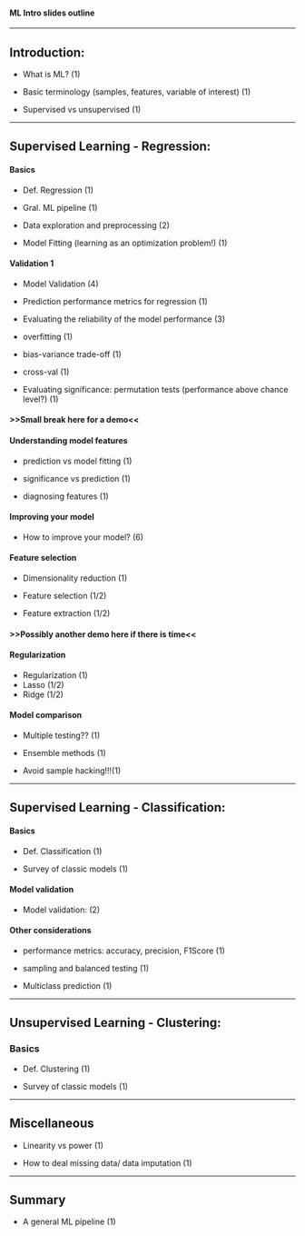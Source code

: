 #### ML Intro slides outline
-----------------------------


Introduction: 
--------------
* What is ML? (1)

* Basic terminology (samples, features, variable of interest) (1)

* Supervised vs unsupervised (1)
-----------------------------

Supervised Learning - Regression:
-----------------------------

#### Basics
* Def. Regression (1)

* Gral. ML pipeline (1)

* Data exploration and preprocessing (2)

* Model Fitting (learning as an optimization problem!) (1)

#### Validation 1

* Model Validation (4)

* Prediction performance metrics for regression (1)

* Evaluating the reliability of the model performance (3)

* overfitting (1)

* bias-variance trade-off (1)

* cross-val (1)

* Evaluating significance: permutation tests (performance above chance level?) (1)

#### >>Small break here for a demo<<

#### Understanding model features

* prediction vs model fitting (1)

* significance vs prediction (1)

* diagnosing features (1)

#### Improving your model

* How to improve your model? (6)

#### Feature selection

* Dimensionality reduction (1)

* Feature selection (1/2)

* Feature extraction (1/2)

#### >>Possibly another demo here if there is time<<

#### Regularization

* Regularization (1)
* Lasso (1/2)
* Ridge (1/2)

#### Model comparison

* Multiple testing?? (1)

* Ensemble methods (1)

* Avoid sample hacking!!!(1)
-----------------------------

Supervised Learning - Classification:
-----------------------------

#### Basics

* Def. Classification (1)

* Survey of classic models (1)

#### Model validation 

* Model validation: (2)

#### Other considerations

* performance metrics: accuracy, precision, F1Score (1)

* sampling and balanced testing (1)

* Multiclass prediction (1)
-----------------------------

Unsupervised Learning - Clustering:
-----------------------------

### Basics

* Def. Clustering (1)

* Survey of classic models (1)
-----------------------------

Miscellaneous
-----------------------------

* Linearity vs power (1)

* How to deal missing data/ data imputation (1)
-----------------------------

Summary
-----------------------------
* A general ML pipeline (1)
